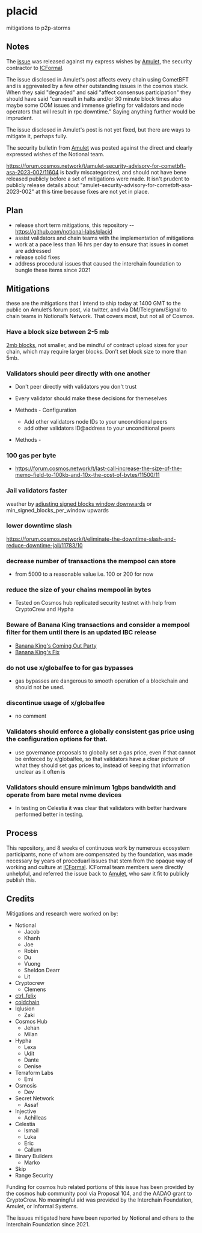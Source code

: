 # placid

mitigations to p2p-storms


## Notes

The [issue](https://forum.cosmos.network/t/amulet-security-advisory-for-cometbft-asa-2023-002/11604) was released against my express wishes by [Amulet](https://twitter.com/amuletdotdev), the security contractor to [ICFormal](https://informal.systems/).  

The issue disclosed in Amulet's post affects every chain using CometBFT and is aggrevated by a few other outstanding issues in the cosmos stack.  When they said "degraded" and said "affect consensus participation" they should have said "can result in halts and/or 30 minute block times also maybe some OOM issues and immense griefing for validators and node operators that will result in rpc downtime."  Saying anything further would be imprudent. 

The issue disclosed in Amulet's post is not yet fixed, but there are ways to mitigate it, perhaps fully.

The security bulletin from [Amulet](https://twitter.com/amuletdotdev) was posted against the direct and clearly expressed wishes of the Notional team.

https://forum.cosmos.network/t/amulet-security-advisory-for-cometbft-asa-2023-002/11604 is badly miscategorized, and should not have bene released publicly before a set of mitigations were made.  It isn't prudent to publicly release details about "amulet-security-advisory-for-cometbft-asa-2023-002" at this time because fixes are not yet in place.  



## Plan

* release short term mitigations, this repository -- https://github.com/notional-labs/placid
* assist validators and chain teams with the implementation of mitigations
* work at a pace less than 16 hrs per day to ensure that issues in comet are addressed
* release solid fixes
* address procedural issues that caused the interchain foundation to bungle these items since 2021


## Mitigations 

these are the mitigations that I intend to ship today at 1400 GMT to the public on Amulet’s forum post, via twitter, and via DM/Telegram/Signal to chain teams in Notional’s Network.  That covers most, but not all of Cosmos.


### Have a block size between 2-5 mb

[2mb blocks](https://forum.cosmos.network/t/increase-maxblocksize-from-200k-to-2mb), not smaller, and be mindful of contract upload sizes for your chain, which may require larger blocks.  Don’t set block size to more than 5mb.

### Validators should peer directly with one another

* Don't peer directly with validators you don't trust
* Every validator should make these decisions for themeselves

* Methods - Configuration
  * Add other validators node IDs to your unconditional peers
  * add other validators ID@address to your unconditional peers

* Methods -  



### 100 gas per byte

* https://forum.cosmos.network/t/last-call-increase-the-size-of-the-memo-field-to-100kb-and-10x-the-cost-of-bytes/11500/11


### Jail validators faster

weather by [adjusting signed blocks window downwards](https://forum.cosmos.network/t/adjust-min-signed-per-window-to-80/11808/1) or min_signed_blocks_per_window upwards



### lower downtime slash

https://forum.cosmos.network/t/eliminate-the-downtime-slash-and-reduce-downtime-jail/11783/10


### decrease number of transactions the mempool can store

* from 5000 to a reasonable value i.e. 100 or 200 for now


### reduce the size of your chains mempool in bytes 

* Tested on Cosmos hub replicated security testnet with help from CryptoCrew and Hypha


### Beware of Banana King transactions and consider a mempool filter for them until there is an updated IBC release

  * [Banana King's Coming Out Party](https://x.com/web3_analyst/status/1635687287962112000?s=20)
  * [Banana King's Fix](https://github.com/cosmos/ibc-go/issues/4859)


### do not use x/globalfee to for gas bypasses

* gas bypasses are dangerous to smooth operation of a blockchain and should not be used.


### discontinue usage of x/globalfee

* no comment


### Validators should enforce a globally consistent gas price using the configuration options for that.

* use governance proposals to globally set a gas price, even if that cannot be enforced by x/globalfee, so that validators have a clear picture of what they should set gas prices to, instead of keeping that information unclear as it often is

### Validators should ensure minimum 1gbps bandwidth and operate from bare metal nvme devices

* In testing on Celestia it was clear that validators with better hardware performed better in testing.  


## Process

This repository, and 8 weeks of continuous work by numerous ecosystem participants, none of whom are compensated by the foundation, was made necessary by years of proceduarl issues that stem from the opaque way of working and culture at [ICFormal](https://interchain.io).  ICFormal team members were directly unhelpful, and referred the issue back to [Amulet](https://twitter.com/amuletdotdev), who saw it fit to publicly publish this.  


## Credits

Mitigations and research were worked on by:

* Notional
  * Jacob
  * Khanh
  * Joe
  * Robin
  * Du
  * Vuong
  * Sheldon Dearr
  * Lit
* Cryptocrew
  * Clemens
* [ctrl_felix](x.com/ctrl_felix)
* [coldchain](x.com/getcoldy)
* Iqlusion
  * Zaki
* Cosmos Hub
  * Jehan
  * Milan
* Hypha
  * Lexa
  * Udit
  * Dante
  * Denise
* Terraform Labs
  * Emi
* Osmosis
  * Dev
* Secret Network
  * Assaf
* Injective
  * Achilleas
* Celestia
  * Ismail
  * Luka
  * Eric
  * Callum
* Binary Builders
  * Marko
* Skip
* Range Security

Funding for cosmos hub related portions of this issue has been provided by the cosmos hub community pool via Proposal 104, and the AADAO grant to CryptoCrew.  No meaningful aid was provided by the Interchain Foundation, Amulet, or Informal Systems.

The issues mitigated here have been reported by Notional and others to the Interchain Foundation since 2021.
